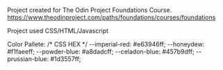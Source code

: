 Project created for The Odin Project Foundations Course. 
https://www.theodinproject.com/paths/foundations/courses/foundations

Project used CSS/HTML/Javascript

Color Pallete:
/* CSS HEX */
--imperial-red: #e63946ff;
--honeydew: #f1faeeff;
--powder-blue: #a8dadcff;
--celadon-blue: #457b9dff;
--prussian-blue: #1d3557ff;

